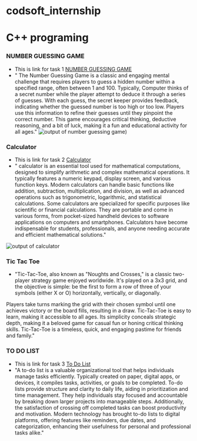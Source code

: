 # codsoft_internship
# C++ programing
### NUMBER GUESSING GAME
- This is link for task 1 [NUMBER GUESSING GAME](https://github.com/zimltariq01/codsoft_internship/tree/main/task_1_number_guessing_game)
- " The Number Guessing Game is a classic and engaging mental challenge that requires players to guess a hidden number within a specified range, often between 1 and 100. Typically, Computer thinks of a secret number while the player attempt to deduce it through a series of guesses. With each guess, the secret keeper provides feedback, indicating whether the guessed number is too high or too low. Players use this information to refine their guesses until they pinpoint the correct number. This game encourages critical thinking, deductive reasoning, and a bit of luck, making it a fun and educational activity for all ages."
  ![output of number guessing game](https://github.com/zimltariq01/codsoft_internship/assets/112697054/2b5f7bd7-42fc-40b6-a6b0-5b2529db696f))

  
###   Calculator
- This is link for task 2 [Calculator](https://github.com/zimltariq01/codsoft_internship/tree/main/task_2_calculator)
- " calculator is an essential tool used for mathematical computations, designed to simplify arithmetic and complex mathematical operations. It typically features a numeric keypad, display screen, and various function keys. Modern calculators can handle basic functions like addition, subtraction, multiplication, and division, as well as advanced operations such as trigonometric, logarithmic, and statistical calculations. Some calculators are specialized for specific purposes like scientific or financial calculations. They are portable and come in various forms, from pocket-sized handheld devices to software applications on computers and smartphones. Calculators have become indispensable for students, professionals, and anyone needing accurate and efficient mathematical solutions."

![output of calculator](https://github.com/zimltariq01/codsoft_internship/assets/112697054/de4ece16-f335-4bf6-9b3e-96ecbc158109)

###   Tic Tac Toe
- "Tic-Tac-Toe, also known as "Noughts and Crosses," is a classic two-player strategy game enjoyed worldwide. It's played on a 3x3 grid, and the objective is simple: be the first to form a row of three of your symbols (either X or O) horizontally, vertically, or diagonally.

Players take turns marking the grid with their chosen symbol until one achieves victory or the board fills, resulting in a draw. Tic-Tac-Toe is easy to learn, making it accessible to all ages. Its simplicity conceals strategic depth, making it a beloved game for casual fun or honing critical thinking skills. Tic-Tac-Toe is a timeless, quick, and engaging pastime for friends and family."


 
### TO DO LIST
- This is link for task 3 [To Do List](https://github.com/zimltariq01/codsoft_internship/tree/main/task_3_to%20do%20list)
- "A to-do list is a valuable organizational tool that helps individuals manage tasks efficiently. Typically created on paper, digital apps, or devices, it compiles tasks, activities, or goals to be completed. To-do lists provide structure and clarity to daily life, aiding in prioritization and time management. They help individuals stay focused and accountable by breaking down larger projects into manageable steps. Additionally, the satisfaction of crossing off completed tasks can boost productivity and motivation. Modern technology has brought to-do lists to digital platforms, offering features like reminders, due dates, and categorization, enhancing their usefulness for personal and professional tasks alike."
